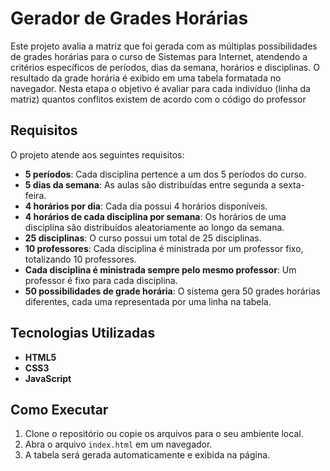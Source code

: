 # Gerador de Grades Horárias

Este projeto avalia a matriz que foi gerada com as múltiplas possibilidades de grades horárias para o curso de Sistemas para Internet, atendendo a critérios específicos de períodos, dias da semana, horários e disciplinas. O resultado da grade horária é exibido em uma tabela formatada no navegador. Nesta etapa o objetivo é avaliar para cada indivíduo (linha da matriz) quantos conflitos existem de acordo com o código do professor


## Requisitos

O projeto atende aos seguintes requisitos:

- **5 períodos**: Cada disciplina pertence a um dos 5 períodos do curso.
- **5 dias da semana**: As aulas são distribuídas entre segunda a sexta-feira.
- **4 horários por dia**: Cada dia possui 4 horários disponíveis.
- **4 horários de cada disciplina por semana**: Os horários de uma disciplina são distribuídos aleatoriamente ao longo da semana.
- **25 disciplinas**: O curso possui um total de 25 disciplinas.
- **10 professores**: Cada disciplina é ministrada por um professor fixo, totalizando 10 professores.
- **Cada disciplina é ministrada sempre pelo mesmo professor**: Um professor é fixo para cada disciplina.
- **50 possibilidades de grade horária**: O sistema gera 50 grades horárias diferentes, cada uma representada por uma linha na tabela.

## Tecnologias Utilizadas

- **HTML5**
- **CSS3**
- **JavaScript**

## Como Executar

1. Clone o repositório ou copie os arquivos para o seu ambiente local.
2. Abra o arquivo `index.html` em um navegador.
3. A tabela será gerada automaticamente e exibida na página.
